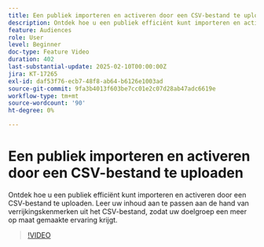 ```yaml
---
title: Een publiek importeren en activeren door een CSV-bestand te uploaden
description: Ontdek hoe u een publiek efficiënt kunt importeren en activeren door een CSV-bestand te uploaden in AJO. Leer uw inhoud aan te passen aan de hand van verrijkingskenmerken uit het CSV-bestand, zodat uw doelgroep een meer op maat gemaakte ervaring krijgt.
feature: Audiences
role: User
level: Beginner
doc-type: Feature Video
duration: 402
last-substantial-update: 2025-02-10T00:00:00Z
jira: KT-17265
exl-id: daf53f76-ecb7-48f8-ab64-b6126e1003ad
source-git-commit: 9fa3b4013f603be7cc01e2c07d28ab47adc6619e
workflow-type: tm+mt
source-wordcount: '90'
ht-degree: 0%

---
```


# Een publiek importeren en activeren door een CSV-bestand te uploaden

Ontdek hoe u een publiek efficiënt kunt importeren en activeren door een CSV-bestand te uploaden. Leer uw inhoud aan te passen aan de hand van verrijkingskenmerken uit het CSV-bestand, zodat uw doelgroep een meer op maat gemaakte ervaring krijgt.

>[!VIDEO](https://video.tv.adobe.com/v/3444298/?learn=on&enablevpops)
